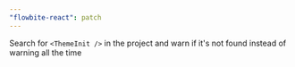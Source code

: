 ```yaml
---
"flowbite-react": patch
---
```


Search for `<ThemeInit />` in the project and warn if it's not found instead of warning all the time
